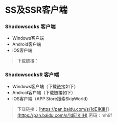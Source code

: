 # SS及SSR客户端

### Shadowsocks 客户端

* Windows客户端
* Android客户端
* iOS客户端

> 下载链接：

### ShadowsocksR 客户端

* Windows客户端（下载链接如下）
* Android客户端（下载链接如下）
* iOS客户端（APP Store搜索SkipWorld）

> 下载链接：[https://pan.baidu.com/s/1dE1KiIH](https://pan.baidu.com/s/1dE1KiIH) 密码：mh9f



